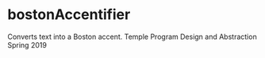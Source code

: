 # bostonAccentifier
Converts text into a Boston accent. Temple Program Design and Abstraction Spring 2019 
